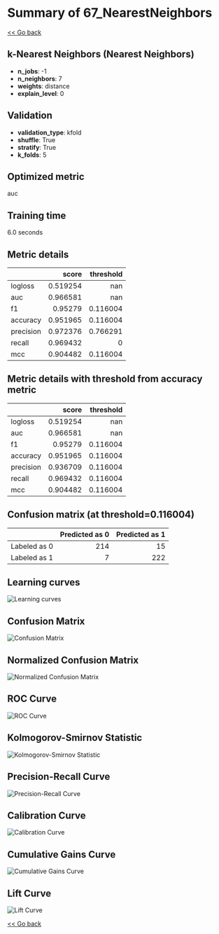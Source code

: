 # Summary of 67_NearestNeighbors

[<< Go back](../README.md)


## k-Nearest Neighbors (Nearest Neighbors)
- **n_jobs**: -1
- **n_neighbors**: 7
- **weights**: distance
- **explain_level**: 0

## Validation
 - **validation_type**: kfold
 - **shuffle**: True
 - **stratify**: True
 - **k_folds**: 5

## Optimized metric
auc

## Training time

6.0 seconds

## Metric details
|           |    score |   threshold |
|:----------|---------:|------------:|
| logloss   | 0.519254 |  nan        |
| auc       | 0.966581 |  nan        |
| f1        | 0.95279  |    0.116004 |
| accuracy  | 0.951965 |    0.116004 |
| precision | 0.972376 |    0.766291 |
| recall    | 0.969432 |    0        |
| mcc       | 0.904482 |    0.116004 |


## Metric details with threshold from accuracy metric
|           |    score |   threshold |
|:----------|---------:|------------:|
| logloss   | 0.519254 |  nan        |
| auc       | 0.966581 |  nan        |
| f1        | 0.95279  |    0.116004 |
| accuracy  | 0.951965 |    0.116004 |
| precision | 0.936709 |    0.116004 |
| recall    | 0.969432 |    0.116004 |
| mcc       | 0.904482 |    0.116004 |


## Confusion matrix (at threshold=0.116004)
|              |   Predicted as 0 |   Predicted as 1 |
|:-------------|-----------------:|-----------------:|
| Labeled as 0 |              214 |               15 |
| Labeled as 1 |                7 |              222 |

## Learning curves
![Learning curves](learning_curves.png)
## Confusion Matrix

![Confusion Matrix](confusion_matrix.png)


## Normalized Confusion Matrix

![Normalized Confusion Matrix](confusion_matrix_normalized.png)


## ROC Curve

![ROC Curve](roc_curve.png)


## Kolmogorov-Smirnov Statistic

![Kolmogorov-Smirnov Statistic](ks_statistic.png)


## Precision-Recall Curve

![Precision-Recall Curve](precision_recall_curve.png)


## Calibration Curve

![Calibration Curve](calibration_curve_curve.png)


## Cumulative Gains Curve

![Cumulative Gains Curve](cumulative_gains_curve.png)


## Lift Curve

![Lift Curve](lift_curve.png)



[<< Go back](../README.md)
